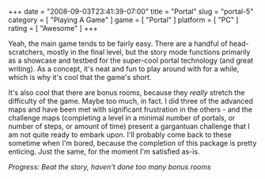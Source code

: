 +++
date = "2008-09-03T23:41:39-07:00"
title = "Portal"
slug = "portal-5"
category = [ "Playing A Game" ]
game = [ "Portal" ]
platform = [ "PC" ]
rating = [ "Awesome" ]
+++

Yeah, the main game tends to be fairly easy.  There are a handful of head-scratchers, mostly in the final level, but the story mode functions primarily as a showcase and testbed for the super-cool portal technology (and great writing).  As a concept, it's neat and fun to play around with for a while, which is why it's cool that the game's short.

It's also cool that there are bonus rooms, because they <i>really</i> stretch the difficulty of the game.  Maybe too much, in fact.  I did three of the advanced maps and have been met with significant frustration in the others - and the challenge maps (completing a level in a minimal number of portals, or number of steps, or amount of time) present a gargantuan challenge that I am not quite ready to embark upon.  I'll probably come back to these sometime when I'm bored, because the completion of this package is pretty enticing.  Just the same, for the moment I'm satisfied as-is.

<i>Progress: Beat the story, haven't done too many bonus rooms</i>